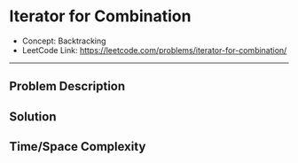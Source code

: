 # Iterator for Combination

- Concept: Backtracking
- LeetCode Link: https://leetcode.com/problems/iterator-for-combination/

---

## Problem Description

## Solution

## Time/Space Complexity

